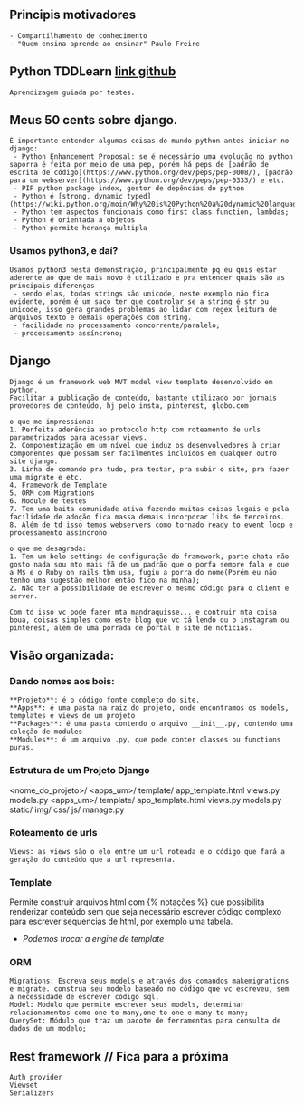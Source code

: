 

## Principis motivadores
    - Compartilhamento de conhecimento
    - "Quem ensina aprende ao ensinar" Paulo Freire

## Python TDDLearn [link github](https://github.com/cld-santos/python-tddlearn)
    Aprendizagem guiada por testes.

## Meus 50 cents sobre django.

    É importante entender algumas coisas do mundo python antes iniciar no django:
     - Python Enhancement Proposal: se é necessário uma evolução no python saporra é feita por meio de uma pep, porém há peps de [padrão de escrita de código](https://www.python.org/dev/peps/pep-0008/), [padrão para um webserver](https://www.python.org/dev/peps/pep-0333/) e etc.
     - PIP python package index, gestor de depências do python
     - Python é [strong, dynamic typed](https://wiki.python.org/moin/Why%20is%20Python%20a%20dynamic%20language%20and%20also%20a%20strongly%20typed%20language);
     - Python tem aspectos funcionais como first class function, lambdas;
     - Python é orientada a objetos
     - Python permite herança multipla

### Usamos python3, e daí?
    Usamos python3 nesta demonstração, principalmente pq eu quis estar aderente ao que de mais novo é utilizado e pra entender quais são as principais diferenças
     - sendo elas, todas strings são unicode, neste exemplo não fica evidente, porém é um saco ter que controlar se a string é str ou unicode, isso gera grandes problemas ao lidar com regex leitura de arquivos texto e demais operações com string.
     - facilidade no processamento concorrente/paralelo;
     - processamento assíncrono;

## Django
    Django é um framework web MVT model view template desenvolvido em python.
    Facilitar a publicação de conteúdo, bastante utilizado por jornais provedores de conteúdo, hj pelo insta, pinterest, globo.com

    o que me impressiona:
    1. Perfeita aderência ao protocolo http com roteamento de urls parametrizados para acessar views.
    2. Componentização em um nível que induz os desenvolvedores à criar componentes que possam ser facilmentes incluídos em qualquer outro site django.
    3. Linha de comando pra tudo, pra testar, pra subir o site, pra fazer uma migrate e etc.
    4. Framework de Template
    5. ORM com Migrations
    6. Module de testes
    7. Tem uma baita comunidade ativa fazendo muitas coisas legais e pela facilidade de adoção fica massa demais incorporar libs de terceiros.
    8. Além de td isso temos webservers como tornado ready to event loop e processamento assíncrono

    o que me desagrada:
    1. Tem um belo settings de configuração do framework, parte chata não gosto nada sou mto mais fã de um padrão que o porfa sempre fala e que a M$ e o Ruby on rails tbm usa, fugiu a porra do nome(Porém eu não tenho uma sugestão melhor então fico na minha);
    2. Não ter a possibilidade de escrever o mesmo código para o client e server.

    Com td isso vc pode fazer mta mandraquisse... e contruir mta coisa boua, coisas simples como este blog que vc tá lendo ou o instagram ou pinterest, além de uma porrada de portal e site de noticias.

## Visão organizada:

### Dando nomes aos bois:
    **Projeto**: é o código fonte completo do site.
    **Apps**: é uma pasta na raiz do projeto, onde encontramos os models, templates e views de um projeto
    **Packages**: é uma pasta contendo o arquivo __init__.py, contendo uma coleção de modules
    **Modules**: é um arquivo .py, que pode conter classes ou functions puras.

### Estrutura de um Projeto Django
<nome_do_projeto>/
    <apps_um>/
        template/
            app_template.html
        views.py
        models.py
    <apps_um>/
        template/
            app_template.html
        views.py
        models.py
    static/
        img/
        css/
        js/
    manage.py

### Roteamento de urls
    Views: as views são o elo entre um url roteada e o código que fará a geração do conteúdo que a url representa.

### Template
Permite construir arquivos html com {% notações %} que possibilita renderizar conteúdo sem que seja necessário escrever código complexo para escrever sequencias de html, por exemplo uma tabela.
 - *Podemos trocar a engine de template*

### ORM
    Migrations: Escreva seus models e através dos comandos makemigrations e migrate. construa seu modelo baseado no código que vc escreveu, sem a necessidade de escrever código sql.
    Model: Modulo que permite escrever seus models, determinar relacionamentos como one-to-many,one-to-one e many-to-many;
    QuerySet: Módulo que traz um pacote de ferramentas para consulta de dados de um modelo;


## Rest framework      // Fica para a próxima
    Auth_provider
    Viewset
    Serializers

